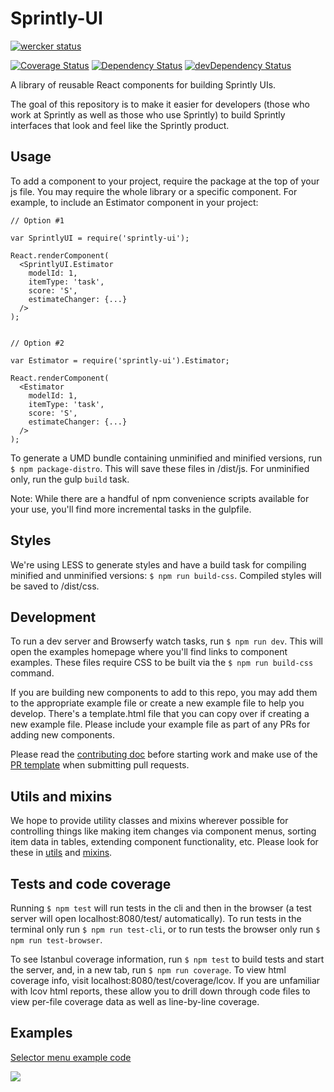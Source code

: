 # Sprintly-UI

[![wercker status](https://app.wercker.com/status/6f1113d164af4141ba82b9608cc795bc/m "wercker status")](https://app.wercker.com/project/bykey/6f1113d164af4141ba82b9608cc795bc)

[![Coverage Status](https://coveralls.io/repos/sprintly/sprintly-ui/badge.png?branch=master)](https://coveralls.io/r/sprintly/sprintly-ui?branch=master)
[![Dependency Status](https://david-dm.org/sprintly/sprintly-ui.svg)](https://david-dm.org/sprintly/sprintly-ui)
[![devDependency Status](https://david-dm.org/sprintly/sprintly-ui/dev-status.svg)](https://david-dm.org/sprintly/sprintly-ui#info=devDependencies)

A library of reusable React components for building Sprintly UIs.

The goal of this repository is to make it easier for developers (those who work at Sprintly as well as those who use Sprintly) to build Sprintly interfaces that look and feel like the Sprintly product.


## Usage

To add a component to your project, require the package at the top of your js file. You may require the whole library or a specific component. For example, to include an Estimator component in your project:
```
// Option #1

var SprintlyUI = require('sprintly-ui');

React.renderComponent(
  <SprintlyUI.Estimator
    modelId: 1,
    itemType: 'task',
    score: 'S',
    estimateChanger: {...}
  />
);


// Option #2

var Estimator = require('sprintly-ui').Estimator;

React.renderComponent(
  <Estimator
    modelId: 1,
    itemType: 'task',
    score: 'S',
    estimateChanger: {...}
  />
);
```

To generate a UMD bundle containing unminified and minified versions, run ```$ npm package-distro```. This will save these files in /dist/js. For unminified only, run the gulp ```build``` task.

Note: While there are a handful of npm convenience scripts available for your use,
you'll find more incremental tasks in the gulpfile.

## Styles

We're using LESS to generate styles and have a build task for compiling minified and unminified versions: ```$ npm run build-css```. Compiled styles will be saved to /dist/css.


## Development

To run a dev server and Browserfy watch tasks, run ```$ npm run dev```. This will open the examples homepage where you'll find links to component examples. These files require CSS to be built via the ```$ npm run build-css``` command.

If you are building new components to add to this repo, you may add them to the appropriate example file or create a new example file to help you develop. There's a template.html file that you can copy over if creating a new example file. Please include your example file as part of any PRs for adding new components.

Please read the [contributing doc](CONTRIBUTING.md) before starting work and make use of the [PR template](PR_TEMPLATE.md) when submitting pull requests.


## Utils and mixins

We hope to provide utility classes and mixins wherever possible for controlling things like making item changes via component menus, sorting item data in tables, extending component functionality, etc. Please look for these in [utils](src/utils/) and [mixins](src/mixins/).


## Tests and code coverage

Running ```$ npm test``` will run tests in the cli and then in the browser (a test server will open localhost:8080/test/ automatically). To run tests in the terminal only run ```$ npm run test-cli```, or to run tests the browser only run ```$ npm run test-browser```.

To see Istanbul coverage information, run ```$ npm test``` to build tests and start the server,
and, in a new tab, run ```$ npm run coverage```. To view html coverage info, visit localhost:8080/test/coverage/lcov. If you are unfamiliar with lcov html reports, these allow you to drill down through code files to view per-file coverage data as well as line-by-line coverage.


## Examples

[Selector menu example code][1]

![](http://g.recordit.co/iVmXZP8gLh.gif)

[1]: https://github.com/sprintly/sprintly-ui/blob/master/examples/menus.html
